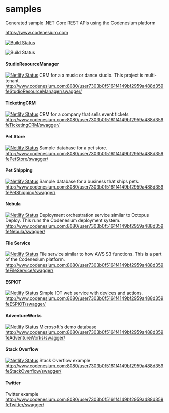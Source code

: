 # samples
Generated sample .NET Core REST APIs using the Codenesium platform


https://www.codenesium.com



[![Build Status](https://travis-ci.org/codenesium/samples.svg?branch=master)](https://travis-ci.org/codenesium/samples)

![Build Status](https://dev.azure.com/codenesium0978/Samples/_apis/build/status/Samples-ASP.NET%20Core-CI)


#### StudioResourceManager
[![Netlify Status](https://api.netlify.com/api/v1/badges/1bd2ac54-b1ae-46e9-b487-25ce0c3565ef/deploy-status)](https://app.netlify.com/sites/studioresourcemanagercodenesium/deploys)
CRM for a a music or dance studio.
This project is multi-tenant.
http://www.codenesium.com:8080/user7303b0f5161f4149bf2959a488d359feStudioResourceManager/swagger/

#### TicketingCRM
[![Netlify Status](https://api.netlify.com/api/v1/badges/cf1ca99c-55b8-4734-b48e-77ee97c5d41d/deploy-status)](https://app.netlify.com/sites/ticketcrmcodenesium/deploys)
CRM for a company that sells event tickets
http://www.codenesium.com:8080/user7303b0f5161f4149bf2959a488d359feTicketingCRM/swagger/

#### Pet Store
[![Netlify Status](https://api.netlify.com/api/v1/badges/b607d83a-89ce-43e9-bbc8-3f072a2693c7/deploy-status)](https://app.netlify.com/sites/petstorecodenesium/deploys)
Sample database for a pet store.
http://www.codenesium.com:8080/user7303b0f5161f4149bf2959a488d359fePetStore/swagger/

#### Pet Shipping
[![Netlify Status](https://api.netlify.com/api/v1/badges/386d189a-1414-40f5-94a6-3ebf419b1b30/deploy-status)](https://app.netlify.com/sites/petshippingcodenesium/deploys)
Sample database for a business that ships pets.
http://www.codenesium.com:8080/user7303b0f5161f4149bf2959a488d359fePetShipping/swagger/

#### Nebula
[![Netlify Status](https://api.netlify.com/api/v1/badges/7f444d8b-67bc-4645-a2bf-50a3c2e635c0/deploy-status)](https://app.netlify.com/sites/nebulacodenesium/deploys)
Deployment orchestration service similar to Octopus Deploy. This runs the Codenesium deployment system.
http://www.codenesium.com:8080/user7303b0f5161f4149bf2959a488d359feNebula/swagger/

#### File Service
[![Netlify Status](https://api.netlify.com/api/v1/badges/24a26992-f505-456b-9633-e7dc49df7db2/deploy-status)](https://app.netlify.com/sites/fileservicecodenesium/deploys)
File service similar to how AWS S3 functions. This is a part of the Codenesium platform.
http://www.codenesium.com:8080/user7303b0f5161f4149bf2959a488d359feFileService/swagger/

#### ESPIOT
[![Netlify Status](https://api.netlify.com/api/v1/badges/6a1cf381-6dd2-4779-844f-e3b2de4d21bf/deploy-status)](https://app.netlify.com/sites/adventureworkscodenesium/deploys)
Simple IOT web service with devices and actions.
http://www.codenesium.com:8080/user7303b0f5161f4149bf2959a488d359feESPIOT/swagger/

#### AdventureWorks
[![Netlify Status](https://api.netlify.com/api/v1/badges/6a1cf381-6dd2-4779-844f-e3b2de4d21bf/deploy-status)](https://app.netlify.com/sites/adventureworkscodenesium/deploys)
Microsoft's demo database
http://www.codenesium.com:8080/user7303b0f5161f4149bf2959a488d359feAdventureWorks/swagger/

#### Stack Overflow
[![Netlify Status](https://api.netlify.com/api/v1/badges/7cbf7d28-0e4e-45f8-9cf8-f01a2794aa52/deploy-status)](https://app.netlify.com/sites/stackoverflowcodenesium/deploys)
Stack Overflow example
http://www.codenesium.com:8080/user7303b0f5161f4149bf2959a488d359feStackOverflow/swagger/

#### Twitter
Twitter example
http://www.codenesium.com:8080/user7303b0f5161f4149bf2959a488d359feTwitter/swagger/

